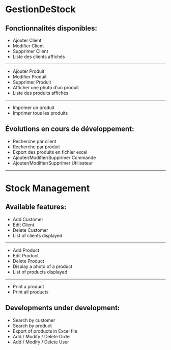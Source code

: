 # GestionDeStock

## Fonctionnalités disponibles:

* Ajouter Client
* Modifier Client
* Supprimer Client
* Liste des clients affichés
----------------------------
* Ajouter Produit
* Modifier Produit
* Supprimer Produit
* Afficher une photo d'un produit
* Liste des produits affichés
----------------------------
* Imprimer un produit
* Imprimer tous les produits


## Évolutions en cours de développement:

* Recherche par client
* Recherche par produit
* Export des produits en fichier excel
* Ajouter/Modifier/Supprimer Commande
* Ajouter/Modifier/Supprimer Utilisateur


----

# Stock Management


## Available features:

* Add Customer
* Edit Client
* Delete Customer
* List of clients displayed
----------------------------
* Add Product
* Edit Product
* Delete Product
* Display a photo of a product
* List of products displayed
----------------------------
* Print a product
* Print all products


## Developments under development:

* Search by customer
* Search by product
* Export of products in Excel file
* Add / Modify / Delete Order
* Add / Modify / Delete User

